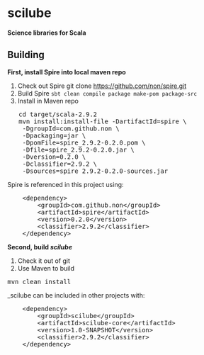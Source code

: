 # scilube

**Science libraries for Scala**


## Building

**First, install Spire into local maven repo**
 1. Check out Spire
   git clone https://github.com/non/spire.git
 2.  Build Spire
   `sbt clean compile package make-pom package-src`
 3. Install in Maven repo
<pre>
   cd target/scala-2.9.2
   mvn install:install-file -DartifactId=spire \
    -DgroupId=com.github.non \
    -Dpackaging=jar \
    -DpomFile=spire_2.9.2-0.2.0.pom \
    -Dfile=spire_2.9.2-0.2.0.jar \
    -Dversion=0.2.0 \
    -Dclassifier=2.9.2 \
    -Dsources=spire_2.9.2-0.2.0-sources.jar
</pre>

Spire is referenced in this project using:
<pre>
    &lt;dependency&gt;
        &lt;groupId&gt;com.github.non&lt;/groupId&gt;
        &lt;artifactId&gt;spire&lt;/artifactId&gt;
        &lt;version&gt;0.2.0&lt;/version&gt;
        &lt;classifier&gt;2.9.2&lt;/classifier&gt;
    &lt;/dependency&gt;
</pre>

**Second, build _scilube_**
  1. Check it out of git
  2. Use Maven to build
<pre>
mvn clean install
</pre>

_scilube can be included in other projects with:
<pre>
    &lt;dependency&gt;
        &lt;groupId&gt;scilube&lt;/groupId&gt;
        &lt;artifactId&gt;scilube-core&lt;/artifactId&gt;
        &lt;version&gt;1.0-SNAPSHOT&lt;/version&gt;
        &lt;classifier&gt;2.9.2&lt;/classifier&gt;
    &lt;/dependency&gt;
</pre>